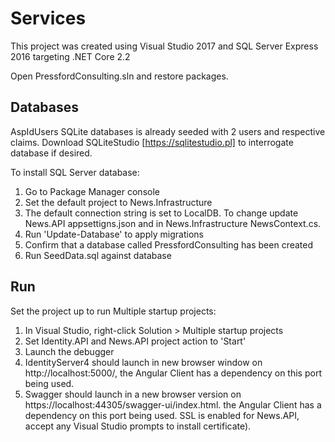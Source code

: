 # Services

This project was created using Visual Studio 2017 and SQL Server Express 2016 targeting .NET Core 2.2


Open PressfordConsulting.sln and restore packages.

## Databases

AspIdUsers SQLite databases is already seeded with 2 users and respective claims. Download SQLiteStudio [https://sqlitestudio.pl] to interrogate database if desired.

To install SQL Server database:
1. Go to Package Manager console 
2. Set the default project to News.Infrastructure
3. The default connection string is set to LocalDB. To change update News.API appsettigns.json and in News.Infrastructure NewsContext.cs.
4. Run 'Update-Database' to apply migrations
5. Confirm that a database called PressfordConsulting has been created
6. Run SeedData.sql against database


## Run

Set the project up to run Multiple startup projects:
1. In Visual Studio, right-click Solution > Multiple startup projects
2. Set Identity.API and News.API project action to 'Start'
3. Launch the debugger
4. IdentityServer4 should launch in new browser window on http://localhost:5000/, the Angular Client has a dependency on this port being used.
5. Swagger should launch in a new browser version on https://localhost:44305/swagger-ui/index.html. the Angular Client has a dependency on this port being used. SSL is enabled for News.API, accept any Visual Studio prompts to install certificate).

